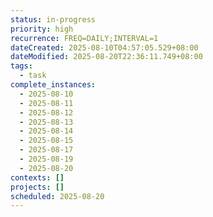 ```yaml
---
status: in-progress
priority: high
recurrence: FREQ=DAILY;INTERVAL=1
dateCreated: 2025-08-10T04:57:05.529+08:00
dateModified: 2025-08-20T22:36:11.749+08:00
tags:
  - task
complete_instances:
  - 2025-08-10
  - 2025-08-11
  - 2025-08-12
  - 2025-08-13
  - 2025-08-14
  - 2025-08-15
  - 2025-08-17
  - 2025-08-19
  - 2025-08-20
contexts: []
projects: []
scheduled: 2025-08-20
---
```


